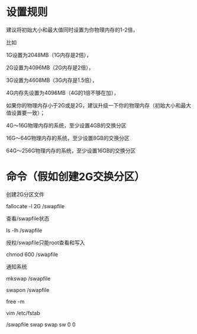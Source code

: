 
设置规则
=======

建议将初始大小和最大值同时设置为你物理内存的1-2倍，

比如

1G设置为2048MB（1G内存是2倍），

2G设置为4096MB（2G内存是2倍），

3G设置为4608MB（3G内存是1.5倍），

4G内存先设置为4096MB（4G的1倍不够在加），

如果你的物理内存小于2G或是2G，建议升级一下你的物理内存（初始大小和最大值设置要一致）；

4G～16G物理内存的系统，至少设置4GB的交换分区

16G～64G物理内存的系统，至少设置8GB的交换分区

64G～256G物理内存的系统，至少设置16GB的交换分区

命令（假如创建2G交换分区）
====

创建2G分区文件

  fallocate -l 2G /swapfile

查看/swapfile状态

ls -lh /swapfile

授权/swapfile只能root查看和写入

chmod 600 /swapfile

通知系统

mkswap /swapfile

swapon /swapfile

free -m

vim /etc/fstab

/swapfile   swap    swap    sw  0   0
